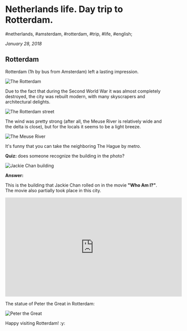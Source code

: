 # Netherlands life. Day trip to Rotterdam.

#netherlands, #amsterdam, #rotterdam, #trip, #life, #english;

_January 28, 2018_

## Rotterdam

Rotterdam (1h by bus from Amsterdam) left a lasting impression.

![The Rotterdam](/images/netherlands-life-day-trip-to-rotterdam/1.jpg "The Rotterdam")

Due to the fact that during the Second World War it was almost completely destroyed, the city was rebuilt modern, with many skyscrapers and architectural delights.

![The Rotterdam street](/images/netherlands-life-day-trip-to-rotterdam/2.jpg "The Rotterdam street")

The wind was pretty strong (after all, the Meuse River is relatively wide and the delta is close), but for the locals it seems to be a light breeze.

![The Meuse River](/images/netherlands-life-day-trip-to-rotterdam/5.jpg "The Meuse River")

It's funny that you can take the neighboring The Hague by metro.


**Quiz:** does someone recognize the building in the photo?

![Jackie Chan building](/images/netherlands-life-day-trip-to-rotterdam/3.jpg "Jackie Chan building")

**Answer:**

This is the building that Jackie Chan rolled on in the movie **"Who Am I?"**. The movie also partially took place in this city.

<iframe width="560" height="315" src="https://www.youtube.com/embed/ticE-Eg7I8o" frameborder="0" allow="accelerometer; autoplay; encrypted-media; gyroscope; picture-in-picture" allowfullscreen></iframe>

The statue of Peter the Great in Rotterdam:

![Peter the Great](/images/netherlands-life-day-trip-to-rotterdam/4.jpg "Peter the Great")

Happy visiting Rotterdam! :y:
